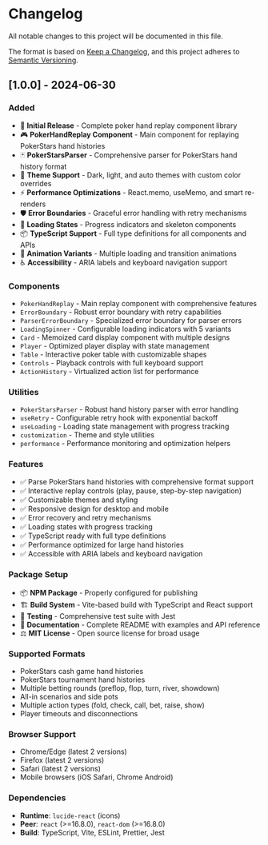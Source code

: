 # Changelog

All notable changes to this project will be documented in this file.

The format is based on [Keep a Changelog](https://keepachangelog.com/en/1.0.0/),
and this project adheres to [Semantic Versioning](https://semver.org/spec/v2.0.0.html).

## [1.0.0] - 2024-06-30

### Added
- 🎯 **Initial Release** - Complete poker hand replay component library
- 🎮 **PokerHandReplay Component** - Main component for replaying PokerStars hand histories
- 🃏 **PokerStarsParser** - Comprehensive parser for PokerStars hand history format
- 🎨 **Theme Support** - Dark, light, and auto themes with custom color overrides
- ⚡ **Performance Optimizations** - React.memo, useMemo, and smart re-renders
- 🛡️ **Error Boundaries** - Graceful error handling with retry mechanisms
- 🔄 **Loading States** - Progress indicators and skeleton components
- 📦 **TypeScript Support** - Full type definitions for all components and APIs
- 🎪 **Animation Variants** - Multiple loading and transition animations
- ♿ **Accessibility** - ARIA labels and keyboard navigation support

### Components
- `PokerHandReplay` - Main replay component with comprehensive features
- `ErrorBoundary` - Robust error boundary with retry capabilities
- `ParserErrorBoundary` - Specialized error boundary for parser errors
- `LoadingSpinner` - Configurable loading indicators with 5 variants
- `Card` - Memoized card display component with multiple designs
- `Player` - Optimized player display with state management
- `Table` - Interactive poker table with customizable shapes
- `Controls` - Playback controls with full keyboard support
- `ActionHistory` - Virtualized action list for performance

### Utilities
- `PokerStarsParser` - Robust hand history parser with error handling
- `useRetry` - Configurable retry hook with exponential backoff
- `useLoading` - Loading state management with progress tracking
- `customization` - Theme and style utilities
- `performance` - Performance monitoring and optimization helpers

### Features
- ✅ Parse PokerStars hand histories with comprehensive format support
- ✅ Interactive replay controls (play, pause, step-by-step navigation)
- ✅ Customizable themes and styling
- ✅ Responsive design for desktop and mobile
- ✅ Error recovery and retry mechanisms
- ✅ Loading states with progress tracking
- ✅ TypeScript ready with full type definitions
- ✅ Performance optimized for large hand histories
- ✅ Accessible with ARIA labels and keyboard navigation

### Package Setup
- 📦 **NPM Package** - Properly configured for publishing
- 🏗️ **Build System** - Vite-based build with TypeScript and React support
- 🧪 **Testing** - Comprehensive test suite with Jest
- 📝 **Documentation** - Complete README with examples and API reference
- ⚖️ **MIT License** - Open source license for broad usage

### Supported Formats
- PokerStars cash game hand histories
- PokerStars tournament hand histories
- Multiple betting rounds (preflop, flop, turn, river, showdown)
- All-in scenarios and side pots
- Multiple action types (fold, check, call, bet, raise, show)
- Player timeouts and disconnections

### Browser Support
- Chrome/Edge (latest 2 versions)
- Firefox (latest 2 versions)  
- Safari (latest 2 versions)
- Mobile browsers (iOS Safari, Chrome Android)

### Dependencies
- **Runtime**: `lucide-react` (icons)
- **Peer**: `react` (>=16.8.0), `react-dom` (>=16.8.0)
- **Build**: TypeScript, Vite, ESLint, Prettier, Jest
